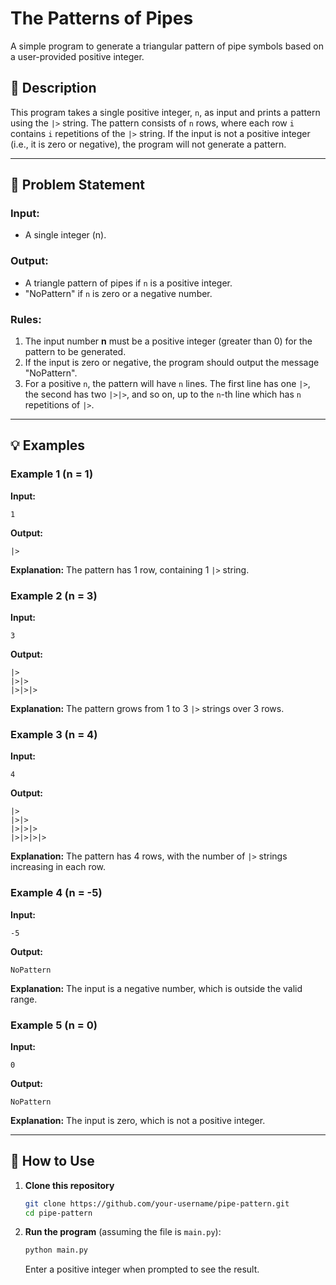# The Patterns of Pipes

A simple program to generate a triangular pattern of pipe symbols based on a user-provided positive integer.

## 📝 Description

This program takes a single positive integer, `n`, as input and prints a pattern using the `|>` string. The pattern consists of `n` rows, where each row `i` contains `i` repetitions of the `|>` string. If the input is not a positive integer (i.e., it is zero or negative), the program will not generate a pattern.

-----

## 🎯 Problem Statement

### Input:

  * A single integer (n).

### Output:

  * A triangle pattern of pipes if `n` is a positive integer.
  * "NoPattern" if `n` is zero or a negative number.

### Rules:

1.  The input number **n** must be a positive integer (greater than 0) for the pattern to be generated.
2.  If the input is zero or negative, the program should output the message "NoPattern".
3.  For a positive `n`, the pattern will have `n` lines. The first line has one `|>`, the second has two `|>|>`, and so on, up to the `n`-th line which has `n` repetitions of `|>`.

-----

## 💡 Examples

### Example 1 (n = 1)

**Input:**

```
1
```

**Output:**

```
|>
```

**Explanation:** The pattern has 1 row, containing 1 `|>` string.

### Example 2 (n = 3)

**Input:**

```
3
```

**Output:**

```
|>
|>|>
|>|>|>
```

**Explanation:** The pattern grows from 1 to 3 `|>` strings over 3 rows.

### Example 3 (n = 4)

**Input:**

```
4
```

**Output:**

```
|>
|>|>
|>|>|>
|>|>|>|>
```

**Explanation:** The pattern has 4 rows, with the number of `|>` strings increasing in each row.

### Example 4 (n = -5)

**Input:**

```
-5
```

**Output:**

```
NoPattern
```

**Explanation:** The input is a negative number, which is outside the valid range.

### Example 5 (n = 0)

**Input:**

```
0
```

**Output:**

```
NoPattern
```

**Explanation:** The input is zero, which is not a positive integer.

-----

## 🚀 How to Use

1.  **Clone this repository**

    ```bash
    git clone https://github.com/your-username/pipe-pattern.git
    cd pipe-pattern
    ```

2.  **Run the program** (assuming the file is `main.py`):

    ```bash
    python main.py
    ```

    Enter a positive integer when prompted to see the result.
